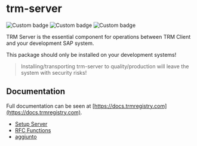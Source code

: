 # trm-server 
![Custom badge](https://img.shields.io/endpoint?url=https://trmregistry.com/public/shieldio/license?package=trm-server)
![Custom badge](https://img.shields.io/endpoint?url=https://trmregistry.com/public/shieldio/version?package=trm-server)
![Custom badge](https://img.shields.io/endpoint?url=https://trmregistry.com/public/shieldio/downloads?package=trm-server)

TRM Server is the essential component for operations between TRM Client and your development SAP system.

This package should only be installed on your development systems!

> Installing/transporting trm-server to quality/production will leave the system with security risks!

## Documentation <!-- {docsify-ignore} --> <!-- {docsify-remove} -->

Full documentation can be seen at [https://docs.trmregistry.com](https://docs.trmregistry.com).

<!-- START _sidebar.md -->
- [Setup Server](docs/setup.md)
- [RFC Functions](docs/rfcFunctions.md)
- [aggiunto](ciao.md)

<!-- END _sidebar.md -->
